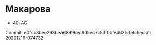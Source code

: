 # Макарова
- [40: AC](40.md)

Commit: e0fcc8bee298bea68996ec9d5ec7c5df0bfe4625
 fetched at: 20201216-074732
